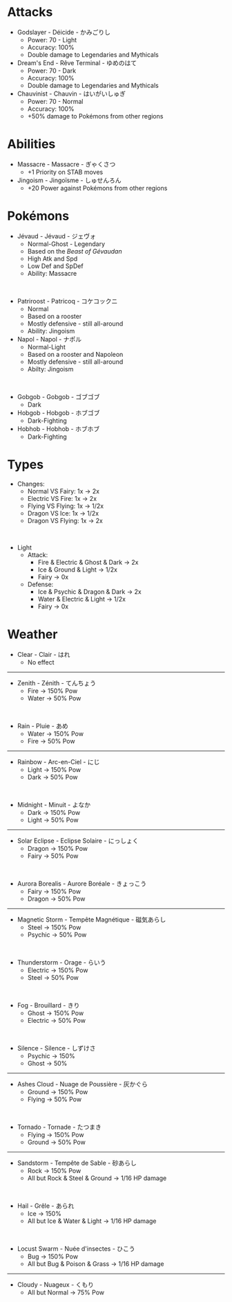 # Attacks

- Godslayer - Déicide - かみごりし
  - Power: 70 - Light
  - Accuracy: 100%
  - Double damage to Legendaries and Mythicals
- Dream's End - Rêve Terminal - ゆめのはて
  - Power: 70 - Dark
  - Accuracy: 100%
  - Double damage to Legendaries and Mythicals
- Chauvinist - Chauvin - はいがいしゅぎ
  - Power: 70 - Normal
  - Accuracy: 100%
  - +50% damage to Pokémons from other regions

# Abilities

- Massacre - Massacre - ぎゃくさつ
  - +1 Priority on STAB moves
- Jingoism - Jingoïsme - しゅせんろん
  - +20 Power against Pokémons from other regions

# Pokémons

- Jévaud - Jévaud - ジェヴォ
  - Normal-Ghost - Legendary
  - Based on the *Beast of Gévaudan*
  - High Atk and Spd
  - Low Def and SpDef
  - Ability: Massacre

<br>

- Patriroost - Patricoq - コケコックニ
  - Normal
  - Based on a rooster
  - Mostly defensive - still all-around
  - Ability: Jingoism
- Napol - Napol - ナポル
  - Normal-Light
  - Based on a rooster and Napoleon
  - Mostly defensive - still all-around
  - Abilty: Jingoism

<br>

- Gobgob - Gobgob - ゴブゴブ
  - Dark
- Hobgob - Hobgob - ホブゴブ
  - Dark-Fighting
- Hobhob - Hobhob - ホブホブ
  - Dark-Fighting

# Types

- Changes:
  - Normal VS Fairy: 1x → 2x
  - Electric VS Fire: 1x → 2x
  - Flying VS Flying: 1x → 1/2x
  - Dragon VS Ice: 1x → 1/2x
  - Dragon VS Flying: 1x → 2x

<br>

- Light
  - Attack:
    - Fire & Electric & Ghost & Dark → 2x
    - Ice & Ground & Light → 1/2x
    - Fairy → 0x
  - Defense:
    - Ice & Psychic & Dragon & Dark → 2x
    - Water & Electric & Light → 1/2x
    - Fairy → 0x

# Weather

- Clear - Clair - はれ
  - No effect

---

- Zenith - Zénith - てんちょう
  - Fire → 150% Pow
  - Water → 50% Pow

<br>

- Rain - Pluie - あめ
  - Water → 150% Pow
  - Fire → 50% Pow

---

- Rainbow - Arc-en-Ciel - にじ
  - Light → 150% Pow
  - Dark → 50% Pow

<br>

- Midnight - Minuit - よなか
  - Dark → 150% Pow
  - Light → 50% Pow

---

- Solar Eclipse - Eclipse Solaire - にっしょく
  - Dragon → 150% Pow
  - Fairy → 50% Pow

<br>

- Aurora Borealis - Aurore Boréale - きょっこう
  - Fairy → 150% Pow
  - Dragon → 50% Pow

---

- Magnetic Storm - Tempête Magnétique - 磁気あらし
  - Steel → 150% Pow
  - Psychic → 50% Pow

<br>

- Thunderstorm - Orage - らいう
  - Electric → 150% Pow
  - Steel → 50% Pow

<br>

- Fog - Brouillard - きり
  - Ghost → 150% Pow
  - Electric → 50% Pow

<br>

- Silence - Silence - しずけさ
  - Psychic → 150%
  - Ghost → 50%

---

- Ashes Cloud - Nuage de Poussière - 灰かぐら
  - Ground → 150% Pow
  - Flying → 50% Pow

<br>

- Tornado - Tornade - たつまき
  - Flying → 150% Pow
  - Ground → 50% Pow

---

- Sandstorm - Tempête de Sable - 砂あらし
  - Rock → 150% Pow
  - All but Rock & Steel & Ground → 1/16 HP damage

<br>

- Hail - Grêle - あられ
  - Ice → 150%
  - All but Ice & Water & Light → 1/16 HP damage

<br>

- Locust Swarm - Nuée d'insectes - ひこう
  - Bug → 150% Pow
  - All but Bug & Poison & Grass → 1/16 HP damage

---

- Cloudy - Nuageux - くもり
  - All but Normal → 75% Pow
